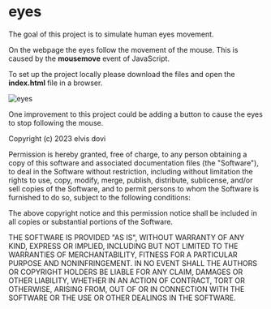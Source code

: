 # eyes
The goal of this project is to simulate human eyes movement.

On the webpage the eyes follow the movement of the mouse.
This is caused by the **mousemove** event of JavaScript.

To set up the project locally please download the files and open the **index.html** file in a browser.
 
![eyes](https://github.com/e-dovi/eyes/assets/118570519/2b4d8366-e9ec-4b18-8f02-f0712eb9b3d4)


One improvement to this project could be adding a button to cause the eyes to stop following the mouse.

Copyright (c) 2023 elvis dovi

Permission is hereby granted, free of charge, to any person obtaining a copy of this software and associated documentation files (the "Software"), to deal in the Software without restriction, including without limitation the rights to use, copy, modify, merge, publish, distribute, sublicense, and/or sell copies of the Software, and to permit persons to whom the Software is furnished to do so, subject to the following conditions:

The above copyright notice and this permission notice shall be included in all copies or substantial portions of the Software.

THE SOFTWARE IS PROVIDED "AS IS", WITHOUT WARRANTY OF ANY KIND, EXPRESS OR IMPLIED, INCLUDING BUT NOT LIMITED TO THE WARRANTIES OF MERCHANTABILITY, FITNESS FOR A PARTICULAR PURPOSE AND NONINFRINGEMENT. IN NO EVENT SHALL THE AUTHORS OR COPYRIGHT HOLDERS BE LIABLE FOR ANY CLAIM, DAMAGES OR OTHER LIABILITY, WHETHER IN AN ACTION OF CONTRACT, TORT OR OTHERWISE, ARISING FROM, OUT OF OR IN CONNECTION WITH THE SOFTWARE OR THE USE OR OTHER DEALINGS IN THE SOFTWARE.
